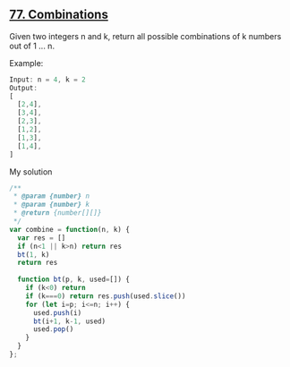 ## [77. Combinations](https://leetcode.com/problems/combinations/)
Given two integers n and k, return all possible combinations of k numbers out of 1 ... n.

Example:
```js
Input: n = 4, k = 2
Output:
[
  [2,4],
  [3,4],
  [2,3],
  [1,2],
  [1,3],
  [1,4],
]
```

My solution

```js
/**
 * @param {number} n
 * @param {number} k
 * @return {number[][]}
 */
var combine = function(n, k) {
  var res = []
  if (n<1 || k>n) return res
  bt(1, k)
  return res
  
  function bt(p, k, used=[]) {
    if (k<0) return
    if (k===0) return res.push(used.slice())
    for (let i=p; i<=n; i++) {
      used.push(i)
      bt(i+1, k-1, used)
      used.pop()
    }
  }
};
```
